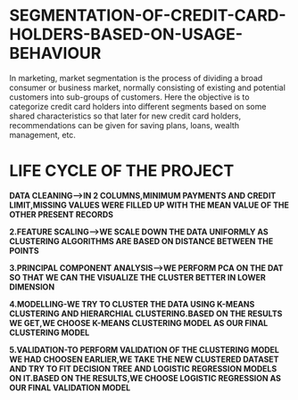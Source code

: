 # SEGMENTATION-OF-CREDIT-CARD-HOLDERS-BASED-ON-USAGE-BEHAVIOUR
In marketing, market segmentation is the process of dividing a broad consumer or business market, normally consisting of existing and potential customers into sub-groups of customers. Here the objective is to categorize credit card holders into different segments based on some shared characteristics so that later for new credit card holders, recommendations can be given for saving plans, loans, wealth management, etc.

# LIFE CYCLE OF THE PROJECT

**DATA CLEANING-->IN 2 COLUMNS,MINIMUM PAYMENTS AND CREDIT LIMIT,MISSING VALUES WERE FILLED UP WITH THE MEAN VALUE OF THE OTHER PRESENT RECORDS**

**2.FEATURE SCALING-->WE SCALE DOWN THE DATA UNIFORMLY AS CLUSTERING ALGORITHMS ARE BASED ON DISTANCE BETWEEN THE POINTS**

**3.PRINCIPAL COMPONENT ANALYSIS-->WE PERFORM PCA ON THE DAT SO THAT WE CAN THE VISUALIZE THE CLUSTER BETTER IN LOWER DIMENSION**

**4.MODELLING-WE TRY TO CLUSTER THE DATA USING K-MEANS CLUSTERING AND HIERARCHIAL CLUSTERING.BASED ON THE RESULTS WE GET,WE CHOOSE K-MEANS CLUSTERING MODEL AS OUR FINAL CLUSTERING MODEL**

**5.VALIDATION-TO PERFORM VALIDATION OF THE CLUSTERING MODEL WE HAD CHOOSEN EARLIER,WE TAKE THE NEW CLUSTERED DATASET AND TRY TO FIT DECISION TREE AND LOGISTIC REGRESSION MODELS ON IT.BASED ON THE RESULTS,WE CHOOSE LOGISTIC REGRESSION AS OUR FINAL VALIDATION MODEL**






